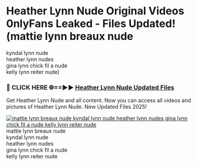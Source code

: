 # Heather Lynn Nude Original Videos 0nlyFans Leaked - Files Updated! (mattie lynn breaux nude<br>
kyndal lynn nude<br>
heather lynn nudes<br>
gina lynn chick fil a nude<br>
kelly lynn reiter nude)

<h3>🔴 CLICK HERE 🌐==►► <a href="https://tinyurl.com/2p9ay9w9" rel="nofollow">Heather Lynn Nude Updated Files</a></h3>

Get Heather Lynn Nude and all content. Now you can access all videos and pictures of Heather Lynn Nude. New Updated Files 2025!

[![mattie lynn breaux nude<br>
kyndal lynn nude<br>
heather lynn nudes<br>
gina lynn chick fil a nude<br>
kelly lynn reiter nude](https://i.imgur.com/KQgVmj3.gif)](https://tinyurl.com/2p9ay9w9)
mattie lynn breaux nude<br>
kyndal lynn nude<br>
heather lynn nudes<br>
gina lynn chick fil a nude<br>
kelly lynn reiter nude